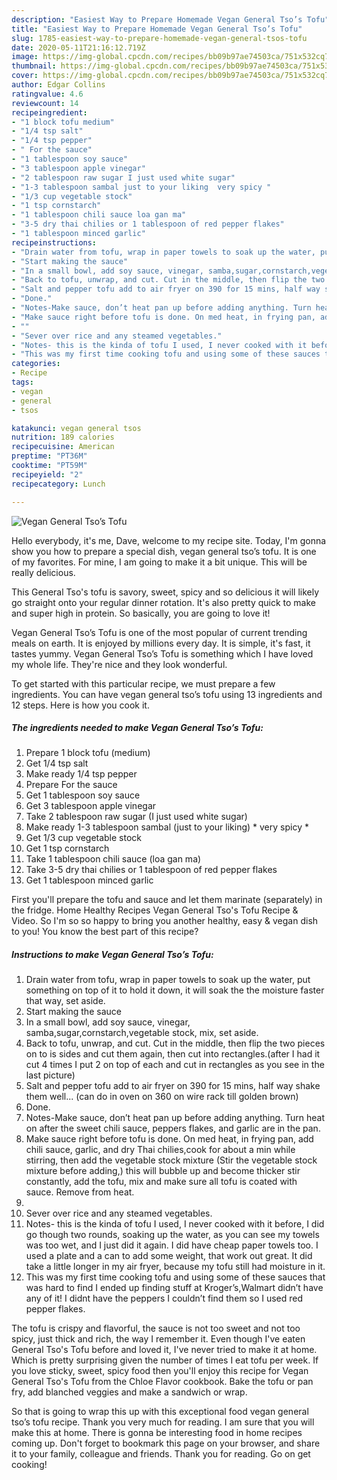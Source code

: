 ```yaml
---
description: "Easiest Way to Prepare Homemade Vegan General Tso’s Tofu"
title: "Easiest Way to Prepare Homemade Vegan General Tso’s Tofu"
slug: 1785-easiest-way-to-prepare-homemade-vegan-general-tsos-tofu
date: 2020-05-11T21:16:12.719Z
image: https://img-global.cpcdn.com/recipes/bb09b97ae74503ca/751x532cq70/vegan-general-tsos-tofu-recipe-main-photo.jpg
thumbnail: https://img-global.cpcdn.com/recipes/bb09b97ae74503ca/751x532cq70/vegan-general-tsos-tofu-recipe-main-photo.jpg
cover: https://img-global.cpcdn.com/recipes/bb09b97ae74503ca/751x532cq70/vegan-general-tsos-tofu-recipe-main-photo.jpg
author: Edgar Collins
ratingvalue: 4.6
reviewcount: 14
recipeingredient:
- "1 block tofu medium"
- "1/4 tsp salt"
- "1/4 tsp pepper"
- " For the sauce"
- "1 tablespoon soy sauce"
- "3 tablespoon apple vinegar"
- "2 tablespoon raw sugar I just used white sugar"
- "1-3 tablespoon sambal just to your liking  very spicy "
- "1/3 cup vegetable stock"
- "1 tsp cornstarch"
- "1 tablespoon chili sauce loa gan ma"
- "3-5 dry thai chilies or 1 tablespoon of red pepper flakes"
- "1 tablespoon minced garlic"
recipeinstructions:
- "Drain water from tofu, wrap in paper towels to soak up the water, put something on top of it to hold it down, it will soak the the moisture faster that way, set aside."
- "Start making the sauce"
- "In a small bowl, add soy sauce, vinegar, samba,sugar,cornstarch,vegetable stock, mix, set aside."
- "Back to tofu, unwrap, and cut. Cut in the middle, then flip the two pieces on to is sides and cut them again, then cut into rectangles.(after I had it cut 4 times I put 2 on top of each and cut in rectangles as you see in the last picture)"
- "Salt and pepper tofu add to air fryer on 390 for 15 mins, half way shake them well... (can do in oven on 360 on wire rack till golden brown)"
- "Done."
- "Notes-Make sauce, don’t heat pan up before adding anything. Turn heat on after the sweet chili sauce, peppers flakes, and garlic are in the pan."
- "Make sauce right before tofu is done. On med heat, in frying pan, add chili sauce, garlic, and dry Thai chilies,cook for about a min while stirring, then add the vegetable stock mixture (Stir the vegetable stock mixture before adding,) this will bubble up and become thicker stir constantly, add the tofu, mix and make sure all tofu is coated with sauce. Remove from heat."
- ""
- "Sever over rice and any steamed vegetables."
- "Notes- this is the kinda of tofu I used, I never cooked with it before, I did go though two rounds, soaking up the water, as you can see my towels was too wet, and I just did it again. I did have cheap paper towels too. I used a plate and a can to add some weight, that work out great. It did take a little longer in my air fryer, because my tofu still had moisture in it."
- "This was my first time cooking tofu and using some of these sauces that was hard to find I ended up finding stuff at Kroger’s,Walmart didn’t have any of it! I didnt have the peppers I couldn’t find them so I used red pepper flakes."
categories:
- Recipe
tags:
- vegan
- general
- tsos

katakunci: vegan general tsos 
nutrition: 189 calories
recipecuisine: American
preptime: "PT36M"
cooktime: "PT59M"
recipeyield: "2"
recipecategory: Lunch

---
```



![Vegan General Tso’s Tofu](https://img-global.cpcdn.com/recipes/bb09b97ae74503ca/751x532cq70/vegan-general-tsos-tofu-recipe-main-photo.jpg)

Hello everybody, it's me, Dave, welcome to my recipe site. Today, I'm gonna show you how to prepare a special dish, vegan general tso’s tofu. It is one of my favorites. For mine, I am going to make it a bit unique. This will be really delicious.

This General Tso&#39;s tofu is savory, sweet, spicy and so delicious it will likely go straight onto your regular dinner rotation. It&#39;s also pretty quick to make and super high in protein. So basically, you are going to love it!

Vegan General Tso’s Tofu is one of the most popular of current trending meals on earth. It is enjoyed by millions every day. It is simple, it's fast, it tastes yummy. Vegan General Tso’s Tofu is something which I have loved my whole life. They're nice and they look wonderful.


To get started with this particular recipe, we must prepare a few ingredients. You can have vegan general tso’s tofu using 13 ingredients and 12 steps. Here is how you cook it.

<!--inarticleads1-->

##### The ingredients needed to make Vegan General Tso’s Tofu:

1. Prepare 1 block tofu (medium)
1. Get 1/4 tsp salt
1. Make ready 1/4 tsp pepper
1. Prepare  For the sauce
1. Get 1 tablespoon soy sauce
1. Get 3 tablespoon apple vinegar
1. Take 2 tablespoon raw sugar (I just used white sugar)
1. Make ready 1-3 tablespoon sambal (just to your liking) * very spicy *
1. Get 1/3 cup vegetable stock
1. Get 1 tsp cornstarch
1. Take 1 tablespoon chili sauce (loa gan ma)
1. Take 3-5 dry thai chilies or 1 tablespoon of red pepper flakes
1. Get 1 tablespoon minced garlic


First you&#39;ll prepare the tofu and sauce and let them marinate (separately) in the fridge. Home Healthy Recipes Vegan General Tso&#39;s Tofu Recipe &amp; Video. So I&#39;m so so happy to bring you another healthy, easy &amp; vegan dish to you! You know the best part of this recipe? 

<!--inarticleads2-->

##### Instructions to make Vegan General Tso’s Tofu:

1. Drain water from tofu, wrap in paper towels to soak up the water, put something on top of it to hold it down, it will soak the the moisture faster that way, set aside.
1. Start making the sauce
1. In a small bowl, add soy sauce, vinegar, samba,sugar,cornstarch,vegetable stock, mix, set aside.
1. Back to tofu, unwrap, and cut. Cut in the middle, then flip the two pieces on to is sides and cut them again, then cut into rectangles.(after I had it cut 4 times I put 2 on top of each and cut in rectangles as you see in the last picture)
1. Salt and pepper tofu add to air fryer on 390 for 15 mins, half way shake them well... (can do in oven on 360 on wire rack till golden brown)
1. Done.
1. Notes-Make sauce, don’t heat pan up before adding anything. Turn heat on after the sweet chili sauce, peppers flakes, and garlic are in the pan.
1. Make sauce right before tofu is done. On med heat, in frying pan, add chili sauce, garlic, and dry Thai chilies,cook for about a min while stirring, then add the vegetable stock mixture (Stir the vegetable stock mixture before adding,) this will bubble up and become thicker stir constantly, add the tofu, mix and make sure all tofu is coated with sauce. Remove from heat.
1. 
1. Sever over rice and any steamed vegetables.
1. Notes- this is the kinda of tofu I used, I never cooked with it before, I did go though two rounds, soaking up the water, as you can see my towels was too wet, and I just did it again. I did have cheap paper towels too. I used a plate and a can to add some weight, that work out great. It did take a little longer in my air fryer, because my tofu still had moisture in it.
1. This was my first time cooking tofu and using some of these sauces that was hard to find I ended up finding stuff at Kroger’s,Walmart didn’t have any of it! I didnt have the peppers I couldn’t find them so I used red pepper flakes.


The tofu is crispy and flavorful, the sauce is not too sweet and not too spicy, just thick and rich, the way I remember it. Even though I&#39;ve eaten General Tso&#39;s Tofu before and loved it, I&#39;ve never tried to make it at home. Which is pretty surprising given the number of times I eat tofu per week. If you love sticky, sweet, spicy food then you&#39;ll enjoy this recipe for Vegan General Tso&#39;s Tofu from the Chloe Flavor cookbook. Bake the tofu or pan fry, add blanched veggies and make a sandwich or wrap. 

So that is going to wrap this up with this exceptional food vegan general tso’s tofu recipe. Thank you very much for reading. I am sure that you will make this at home. There is gonna be interesting food in home recipes coming up. Don't forget to bookmark this page on your browser, and share it to your family, colleague and friends. Thank you for reading. Go on get cooking!
